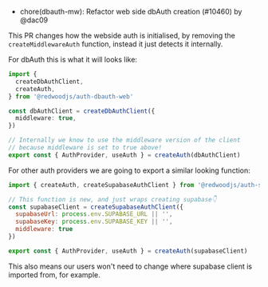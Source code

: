 - chore(dbauth-mw): Refactor web side dbAuth creation (#10460) by @dac09

This PR changes how the webside auth is initialised, by removing the `createMiddlewareAuth` function, instead it just detects it internally. 

For dbAuth this is what it will looks like: 

```js:web/src/auth.ts
import {
  createDbAuthClient,
  createAuth,
} from '@redwoodjs/auth-dbauth-web'

const dbAuthClient = createDbAuthClient({
  middleware: true,
})

// Internally we know to use the middleware version of the client
// because middleware is set to true above!
export const { AuthProvider, useAuth } = createAuth(dbAuthClient)

```

For other auth providers we are going to export a similar looking function:

```js
import { createAuth, createSupabaseAuthClient } from '@redwoodjs/auth-supabase-web'

// This function is new, and just wraps creating supabase👇
const supabaseClient = createSupabaseAuthClient({
  supabaseUrl: process.env.SUPABASE_URL || '',
  supabaseKey: process.env.SUPABASE_KEY || '',
  middleware: true
})

export const { AuthProvider, useAuth } = createAuth(supabaseClient)
```

This also means our users won't need to change where supabase client is imported from, for example.
